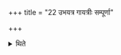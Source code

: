 +++
title = "22 उभयत्र गायत्रीः सम्पूर्णा"

+++

<details><summary>थिते</summary>

उभयत्र गायत्रीः सम्पूर्णा दक्षिणा ददाति २२
</details>
